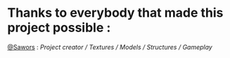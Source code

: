 # Thanks to everybody that made this project possible : 

[@Sawors](https://github.com/Sawors) : _Project creator / Textures / Models / Structures / Gameplay_


























